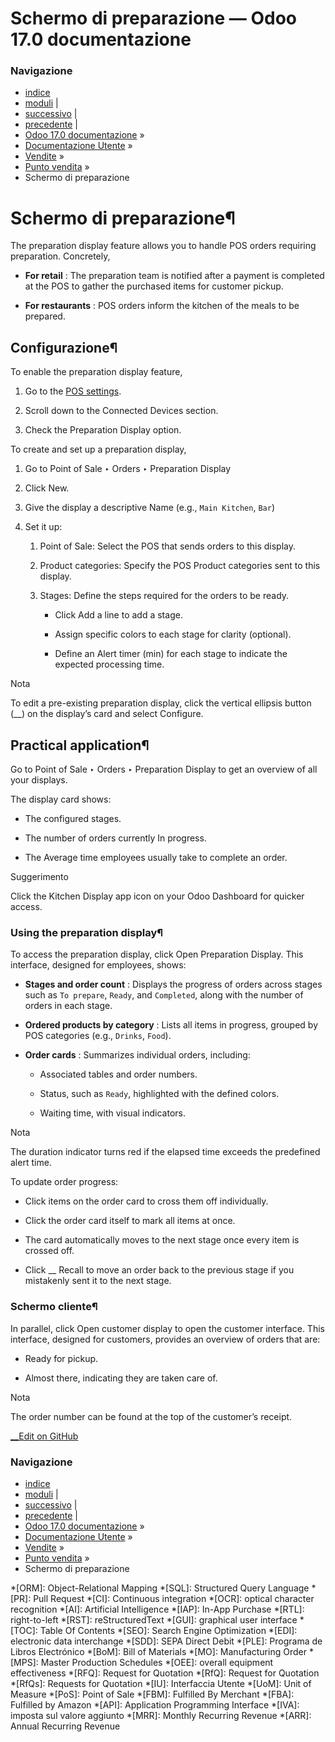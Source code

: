 # Schermo di preparazione — Odoo 17.0 documentazione

### Navigazione

  * [indice](../../../genindex.html "Indice generale")
  * [moduli](../../../py-modindex.html "Indice del modulo Python") |
  * [successivo](self_order.html "Self-ordering") |
  * [precedente](receipts_invoices.html "Receipts and invoices") |
  * [Odoo 17.0 documentazione](../../../index-2.html) »
  * [Documentazione Utente](../../../applications.html) »
  * [Vendite](../../sales.html) »
  * [Punto vendita](../point_of_sale.html) »
  * Schermo di preparazione



# Schermo di preparazione¶

The preparation display feature allows you to handle POS orders requiring preparation. Concretely,

  * **For retail** : The preparation team is notified after a payment is completed at the POS to gather the purchased items for customer pickup.

  * **For restaurants** : POS orders inform the kitchen of the meals to be prepared.




## Configurazione¶

To enable the preparation display feature,

  1. Go to the [POS settings](configuration.html#configuration-settings).

  2. Scroll down to the Connected Devices section.

  3. Check the Preparation Display option.




To create and set up a preparation display,

  1. Go to Point of Sale ‣ Orders ‣ Preparation Display

  2. Click New.

  3. Give the display a descriptive Name (e.g., `Main Kitchen`, `Bar`)

  4. Set it up:

     1. Point of Sale: Select the POS that sends orders to this display.

     2. Product categories: Specify the POS Product categories sent to this display.

     3. Stages: Define the steps required for the orders to be ready.

        * Click Add a line to add a stage.

        * Assign specific colors to each stage for clarity (optional).

        * Define an Alert timer (min) for each stage to indicate the expected processing time.




Nota

To edit a pre-existing preparation display, click the vertical ellipsis button (__) on the display’s card and select Configure.

## Practical application¶

Go to Point of Sale ‣ Orders ‣ Preparation Display to get an overview of all your displays.

The display card shows:

  * The configured stages.

  * The number of orders currently In progress.

  * The Average time employees usually take to complete an order.




Suggerimento

Click the Kitchen Display app icon on your Odoo Dashboard for quicker access.

### Using the preparation display¶

To access the preparation display, click Open Preparation Display. This interface, designed for employees, shows:

  * **Stages and order count** : Displays the progress of orders across stages such as `To prepare`, `Ready`, and `Completed`, along with the number of orders in each stage.

  * **Ordered products by category** : Lists all items in progress, grouped by POS categories (e.g., `Drinks`, `Food`).

  * **Order cards** : Summarizes individual orders, including:

    * Associated tables and order numbers.

    * Status, such as `Ready`, highlighted with the defined colors.

    * Waiting time, with visual indicators.




Nota

The duration indicator turns red if the elapsed time exceeds the predefined alert time.

To update order progress:

  * Click items on the order card to cross them off individually.

  * Click the order card itself to mark all items at once.

  * The card automatically moves to the next stage once every item is crossed off.

  * Click __ Recall to move an order back to the previous stage if you mistakenly sent it to the next stage.




### Schermo cliente¶

In parallel, click Open customer display to open the customer interface. This interface, designed for customers, provides an overview of orders that are:

  * Ready for pickup.

  * Almost there, indicating they are taken care of.




Nota

The order number can be found at the top of the customer’s receipt.

[ __Edit on GitHub](https://github.com/odoo/documentation/edit/17.0/content/applications/sales/point_of_sale/preparation.rst)

### Navigazione

  * [indice](../../../genindex.html "Indice generale")
  * [moduli](../../../py-modindex.html "Indice del modulo Python") |
  * [successivo](self_order.html "Self-ordering") |
  * [precedente](receipts_invoices.html "Receipts and invoices") |
  * [Odoo 17.0 documentazione](../../../index-2.html) »
  * [Documentazione Utente](../../../applications.html) »
  * [Vendite](../../sales.html) »
  * [Punto vendita](../point_of_sale.html) »
  * Schermo di preparazione


  *[ORM]: Object-Relational Mapping
  *[SQL]: Structured Query Language
  *[PR]: Pull Request
  *[CI]: Continuous integration
  *[OCR]: optical character recognition
  *[AI]: Artificial Intelligence
  *[IAP]: In-App Purchase
  *[RTL]: right-to-left
  *[RST]: reStructuredText
  *[GUI]: graphical user interface
  *[TOC]: Table Of Contents
  *[SEO]: Search Engine Optimization
  *[EDI]: electronic data interchange
  *[SDD]: SEPA Direct Debit
  *[PLE]: Programa de Libros Electrónico
  *[BoM]: Bill of Materials
  *[MO]: Manufacturing Order
  *[MPS]: Master Production Schedules
  *[OEE]: overall equipment effectiveness
  *[RFQ]: Request for Quotation
  *[RfQ]: Request for Quotation
  *[RfQs]: Requests for Quotation
  *[IU]: Interfaccia Utente
  *[UoM]: Unit of Measure
  *[PoS]: Point of Sale
  *[FBM]: Fulfilled By Merchant
  *[FBA]: Fulfilled by Amazon
  *[API]: Application Programming Interface
  *[IVA]: imposta sul valore aggiunto
  *[MRR]: Monthly Recurring Revenue
  *[ARR]: Annual Recurring Revenue